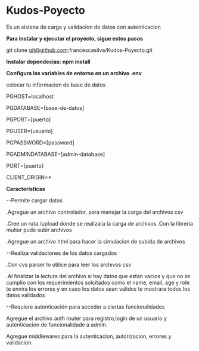 # Kudos-Poyecto 

Es un sistena de carga y validacion de datos con autenticacion 

**Para instalar y ejecutar el proyecto, sigue estos pasos**

git clone git@github.com:francescasilva/Kudos-Poyecto.git

**Instalar dependecias: npm install**

**Configura las variables de entorno en un archivo .env**

colocar tu informacion de base de datos

PGHOST=localhost

PGDATABASE=[base-de-datos]

PGPORT=[puerto]

PGUSER=[usuario]

PGPASSWORD=[password]

PGADMINDATABASE=[admin-database]

PORT=[puerto]

CLIENT_ORIGIN=*

**Características**

--Permite cargar datos

 .Agregue un archivo controlador, para manejar la carga del archivos csv

 .Cree un ruta /upload donde se realizara la carga de archivos
 .Con la libreria multer pude subir archivos

 .Agregue un archivo html para hacer la simulacion de subida de archivos

--Realiza validaciones de los datos cargados

 .Con cvs parser lo utilice para leer los archivos csv

 .Al finalizar la lectura del archivo si hay datos que estan vacios y que no se cumplio con los requerimientos solcitados como el name, email, age y  role te envira los errores y en caso los datos sean validos te mostrara todos los datos validados 

--Requiere autenticación para acceder a ciertas funcionalidades

Agregue el archivo auth router para registro,login de un usuario y autenticacion de funcionalidade a admin. 

Agregue middlewares para la autenticacion, autorizacion, errores y validacion.
 
 


 

